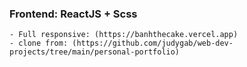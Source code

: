 ### Frontend: ReactJS + Scss

    - Full responsive: (https://banhthecake.vercel.app)
    - clone from: (https://github.com/judygab/web-dev-projects/tree/main/personal-portfolio)

